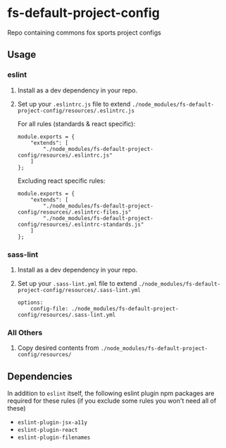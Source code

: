# fs-default-project-config
Repo containing commons fox sports project configs

## Usage
### eslint
1. Install as a dev dependency in your repo.
2. Set up your `.eslintrc.js` file to extend `./node_modules/fs-default-project-config/resources/.eslintrc.js`

    For all rules (standards & react specific):

    ```
    module.exports = {
        "extends": [
            "./node_modules/fs-default-project-config/resources/.eslintrc.js"
        ]
    };
    ```

    Excluding react specific rules:

    ```
    module.exports = {
        "extends": [
            "./node_modules/fs-default-project-config/resources/.eslintrc-files.js"
            "./node_modules/fs-default-project-config/resources/.eslintrc-standards.js"
        ]
    };
    ```

### sass-lint
1. Install as a dev dependency in your repo.
2. Set up your `.sass-lint.yml` file to extend `./node_modules/fs-default-project-config/resources/.sass-lint.yml`

    ```
    options:
        config-file: ./node_modules/fs-default-project-config/resources/.sass-lint.yml
    ```

### All Others
1. Copy desired contents from `./node_modules/fs-default-project-config/resources/`

## Dependencies
In addition to `eslint` itself, the following eslint plugin npm packages are required for these rules (if you exclude some rules you won't need all of these)

* `eslint-plugin-jsx-a11y`
* `eslint-plugin-react`
* `eslint-plugin-filenames`
